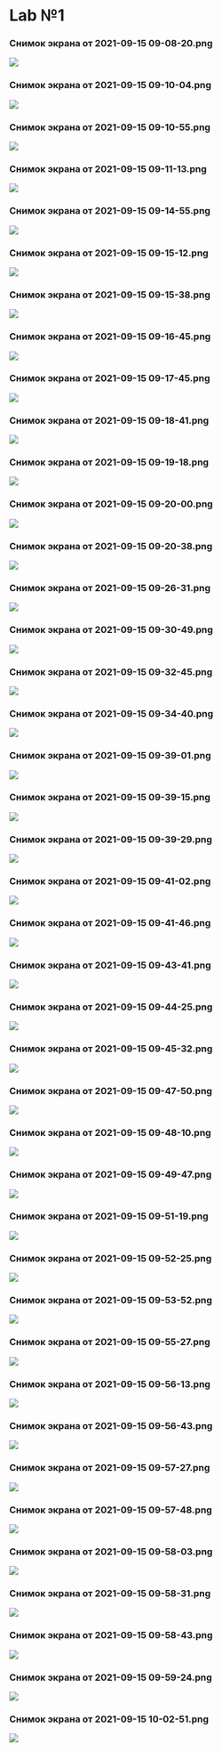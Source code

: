 # Lab №1

### Снимок экрана от 2021-09-15 09-08-20.png

<img src="Снимок экрана от 2021-09-15 09-08-20.png" />

### Снимок экрана от 2021-09-15 09-10-04.png

<img src="Снимок экрана от 2021-09-15 09-10-04.png" />

### Снимок экрана от 2021-09-15 09-10-55.png

<img src="Снимок экрана от 2021-09-15 09-10-55.png" />

### Снимок экрана от 2021-09-15 09-11-13.png

<img src="Снимок экрана от 2021-09-15 09-11-13.png" />

### Снимок экрана от 2021-09-15 09-14-55.png

<img src="Снимок экрана от 2021-09-15 09-14-55.png" />

### Снимок экрана от 2021-09-15 09-15-12.png

<img src="Снимок экрана от 2021-09-15 09-15-12.png" />

### Снимок экрана от 2021-09-15 09-15-38.png

<img src="Снимок экрана от 2021-09-15 09-15-38.png" />

### Снимок экрана от 2021-09-15 09-16-45.png

<img src="Снимок экрана от 2021-09-15 09-16-45.png" />

### Снимок экрана от 2021-09-15 09-17-45.png

<img src="Снимок экрана от 2021-09-15 09-17-45.png" />

### Снимок экрана от 2021-09-15 09-18-41.png

<img src="Снимок экрана от 2021-09-15 09-18-41.png" />

### Снимок экрана от 2021-09-15 09-19-18.png

<img src="Снимок экрана от 2021-09-15 09-19-18.png" />

### Снимок экрана от 2021-09-15 09-20-00.png

<img src="Снимок экрана от 2021-09-15 09-20-00.png" />

### Снимок экрана от 2021-09-15 09-20-38.png

<img src="Снимок экрана от 2021-09-15 09-20-38.png" />

### Снимок экрана от 2021-09-15 09-26-31.png

<img src="Снимок экрана от 2021-09-15 09-26-31.png" />

### Снимок экрана от 2021-09-15 09-30-49.png

<img src="Снимок экрана от 2021-09-15 09-30-49.png" />

### Снимок экрана от 2021-09-15 09-32-45.png

<img src="Снимок экрана от 2021-09-15 09-32-45.png" />

### Снимок экрана от 2021-09-15 09-34-40.png

<img src="Снимок экрана от 2021-09-15 09-34-40.png" />

### Снимок экрана от 2021-09-15 09-39-01.png

<img src="Снимок экрана от 2021-09-15 09-39-01.png" />

### Снимок экрана от 2021-09-15 09-39-15.png

<img src="Снимок экрана от 2021-09-15 09-39-15.png" />

### Снимок экрана от 2021-09-15 09-39-29.png

<img src="Снимок экрана от 2021-09-15 09-39-29.png" />

### Снимок экрана от 2021-09-15 09-41-02.png

<img src="Снимок экрана от 2021-09-15 09-41-02.png" />

### Снимок экрана от 2021-09-15 09-41-46.png

<img src="Снимок экрана от 2021-09-15 09-41-46.png" />

### Снимок экрана от 2021-09-15 09-43-41.png

<img src="Снимок экрана от 2021-09-15 09-43-41.png" />

### Снимок экрана от 2021-09-15 09-44-25.png

<img src="Снимок экрана от 2021-09-15 09-44-25.png" />

### Снимок экрана от 2021-09-15 09-45-32.png

<img src="Снимок экрана от 2021-09-15 09-45-32.png" />

### Снимок экрана от 2021-09-15 09-47-50.png

<img src="Снимок экрана от 2021-09-15 09-47-50.png" />

### Снимок экрана от 2021-09-15 09-48-10.png

<img src="Снимок экрана от 2021-09-15 09-48-10.png" />

### Снимок экрана от 2021-09-15 09-49-47.png

<img src="Снимок экрана от 2021-09-15 09-49-47.png" />

### Снимок экрана от 2021-09-15 09-51-19.png

<img src="Снимок экрана от 2021-09-15 09-51-19.png" />

### Снимок экрана от 2021-09-15 09-52-25.png

<img src="Снимок экрана от 2021-09-15 09-52-25.png" />

### Снимок экрана от 2021-09-15 09-53-52.png

<img src="Снимок экрана от 2021-09-15 09-53-52.png" />

### Снимок экрана от 2021-09-15 09-55-27.png

<img src="Снимок экрана от 2021-09-15 09-55-27.png" />

### Снимок экрана от 2021-09-15 09-56-13.png

<img src="Снимок экрана от 2021-09-15 09-56-13.png" />

### Снимок экрана от 2021-09-15 09-56-43.png

<img src="Снимок экрана от 2021-09-15 09-56-43.png" />

### Снимок экрана от 2021-09-15 09-57-27.png

<img src="Снимок экрана от 2021-09-15 09-57-27.png" />

### Снимок экрана от 2021-09-15 09-57-48.png

<img src="Снимок экрана от 2021-09-15 09-57-48.png" />

### Снимок экрана от 2021-09-15 09-58-03.png

<img src="Снимок экрана от 2021-09-15 09-58-03.png" />

### Снимок экрана от 2021-09-15 09-58-31.png

<img src="Снимок экрана от 2021-09-15 09-58-31.png" />

### Снимок экрана от 2021-09-15 09-58-43.png

<img src="Снимок экрана от 2021-09-15 09-58-43.png" />

### Снимок экрана от 2021-09-15 09-59-24.png

<img src="Снимок экрана от 2021-09-15 09-59-24.png" />

### Снимок экрана от 2021-09-15 10-02-51.png

<img src="Снимок экрана от 2021-09-15 10-02-51.png" />
